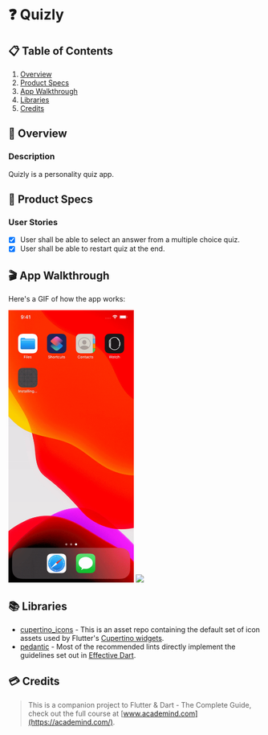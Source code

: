 # ❓ Quizly

## 📋 Table of Contents
1. [Overview](#-Overview)
2. [Product Specs](#-Product-Specs)
3. [App Walkthrough](#-App-Walkthrough)
4. [Libraries](#-Libraries)
5. [Credits](#-Credits)

## 👀 Overview
### Description

Quizly is a personality quiz app.

## 📕 Product Specs
### User Stories

- [x] User shall be able to select an answer from a multiple choice quiz.
- [x] User shall be able to restart quiz at the end.

## 🎬 App Walkthrough

Here's a GIF of how the app works:

<img src="https://raw.githubusercontent.com/py415/app-resources/master/GIFs/flutter/ios/flutter-ios-quizly.gif" width="250" />

<img src="https://raw.githubusercontent.com/py415/app-resources/master/GIFs/flutter/android/flutter-android-quizly.gif" width="250" />

## 📚 Libraries

- [cupertino_icons](https://github.com/flutter/cupertino_icons) - This is an asset repo containing the default set of icon assets used by Flutter's [Cupertino widgets](https://github.com/flutter/flutter/tree/master/packages/flutter/lib/src/cupertino).
- [pedantic](https://github.com/dart-lang/pedantic) - Most of the recommended lints directly implement the guidelines set out in [Effective Dart](https://dart.dev/guides/language/effective-dart).

## 💳 Credits

>This is a companion project to Flutter & Dart - The Complete Guide, check out the full course at [www.academind.com](https://academind.com/).
